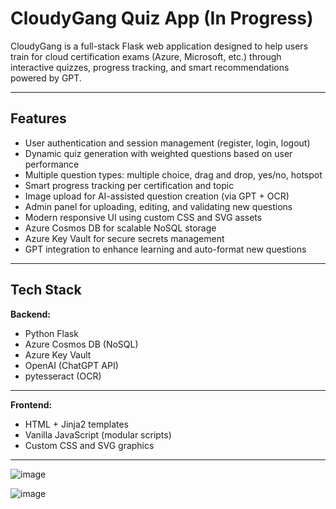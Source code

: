# CloudyGang Quiz App (In Progress)

CloudyGang is a full-stack Flask web application designed to help users train for cloud certification exams (Azure, Microsoft, etc.) through interactive quizzes, progress tracking, and smart recommendations powered by GPT.

---

## Features

- User authentication and session management (register, login, logout)
- Dynamic quiz generation with weighted questions based on user performance
- Multiple question types: multiple choice, drag and drop, yes/no, hotspot
- Smart progress tracking per certification and topic
- Image upload for AI-assisted question creation (via GPT + OCR)
- Admin panel for uploading, editing, and validating new questions
- Modern responsive UI using custom CSS and SVG assets
- Azure Cosmos DB for scalable NoSQL storage
- Azure Key Vault for secure secrets management
- GPT integration to enhance learning and auto-format new questions

---

## Tech Stack

**Backend:**
- Python Flask
- Azure Cosmos DB (NoSQL)
- Azure Key Vault
- OpenAI (ChatGPT API)
- pytesseract (OCR)

---

**Frontend:**
- HTML + Jinja2 templates
- Vanilla JavaScript (modular scripts)
- Custom CSS and SVG graphics

---

![image](https://github.com/user-attachments/assets/0cf1548a-6a2d-4c9a-a15d-d4a9de684d60)

![image](https://github.com/user-attachments/assets/de9ed4c7-7b14-44f1-ba97-86ea21746bd1)

